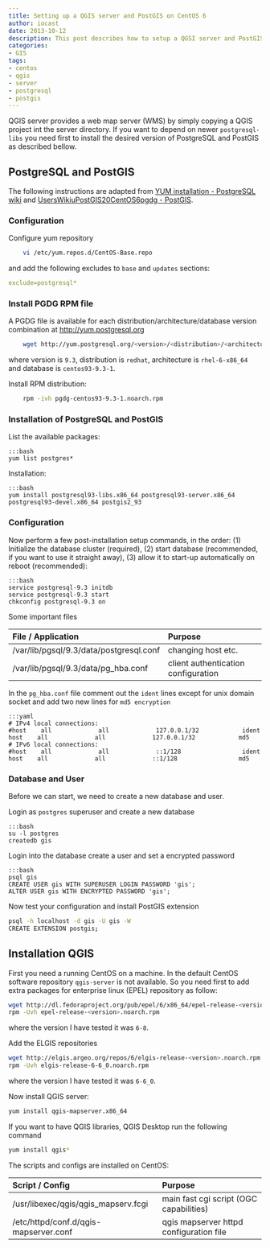 ```yaml
---
title: Setting up a QGIS server and PostGIS on CentOS 6
author: iocast
date: 2013-10-12
description: This post describes how to setup a QGSI server and PostGIS on CentOS 6.
categories:
- GIS
tags:
- centos
- qgis
- server
- postgresql
- postgis
---
```



QGIS server provides a web map server (WMS) by simply copying a QGIS project int the server directory. If you want to depend on newer `postgresql-libs` you need first to install the desired version of PostgreSQL and PostGIS as described bellow.


## PostgreSQL and PostGIS

The following instructions are adapted from  [YUM installation - PostgreSQL wiki](http://wiki.postgresql.org/wiki/YUM_Installation#Configure_your_YUM_repository) and [UsersWikiuPostGIS20CentOS6pgdg - PostGIS](http://trac.osgeo.org/postgis/wiki/UsersWikiPostGIS20CentOS6pgdg).

### Configuration

Configure yum repository

```bash
	vi /etc/yum.repos.d/CentOS-Base.repo
```

and add the following excludes to `base` and `updates` sections:

```yaml
exclude=postgresql*
```

### Install PGDG RPM file

A PGDG file is available for each distribution/architecture/database version combination at http://yum.postgresql.org

```bash
	wget http://yum.postgresql.org/<version>/<distribution>/<architecture>/pgdg-<database>.noarch.rpm
```

where version is `9.3`, distribution is `redhat`, architecture is `rhel-6-x86_64` and database is `centos93-9.3-1`.

Install RPM distribution:

```bash
	rpm -ivh pgdg-centos93-9.3-1.noarch.rpm
```

### Installation of PostgreSQL and PostGIS

List the available packages:

	:::bash
	yum list postgres*


Installation:

	:::bash
	yum install postgresql93-libs.x86_64 postgresql93-server.x86_64 postgresql93-devel.x86_64 postgis2_93


### Configuration

Now perform a few post-installation setup commands, in the order: (1) Initialize the database cluster (required), (2) start database (recommended, if you want to use it straight away), (3) allow it to start-up automatically on reboot (recommended):

	:::bash
	service postgresql-9.3 initdb
	service postgresql-9.3 start
	chkconfig postgresql-9.3 on


Some important files

File / Application                       | Purpose
:----------------------------------------|:------------------------------------
/var/lib/pgsql/9.3/data/postgresql.conf  | changing host etc.
/var/lib/pgsql/9.3/data/pg_hba.conf      | client authentication configuration


In the `pg_hba.conf` file comment out the `ident` lines except for unix domain socket and add two new lines for `md5 encryption`

	:::yaml
	# IPv4 local connections:
	#host    all             all             127.0.0.1/32            ident
	host    all             all             127.0.0.1/32            md5
	# IPv6 local connections:
	#host    all             all             ::1/128                 ident
	host    all             all             ::1/128                 md5


###  Database and User

Before we can start, we need to create a new database and user.

Login as `postgres` superuser and create a new database

	:::bash
	su -l postgres
	createdb gis


Login into the database create a user and set a encrypted password

	:::bash
	psql gis
	CREATE USER gis WITH SUPERUSER LOGIN PASSWORD 'gis';
	ALTER USER gis WITH ENCRYPTED PASSWORD 'gis';


Now test your configuration and install PostGIS extension

```bash
psql -h localhost -d gis -U gis -W
CREATE EXTENSION postgis;
```


## Installation QGIS

First you need a running CentOS on a machine. In the default CentOS software repository `qgis-server` is not available. So you need first to add extra packages for enterprise linux (EPEL) repository as follow:

```bash
wget http://dl.fedoraproject.org/pub/epel/6/x86_64/epel-release-<version>.noarch.rpm
rpm -Uvh epel-release-<version>.noarch.rpm
```

where the version I have tested it was `6-8`.


Add the ELGIS repositories

```bash
wget http://elgis.argeo.org/repos/6/elgis-release-<version>.noarch.rpm
rpm -Uvh elgis-release-6-6_0.noarch.rpm
```

where the version I have tested it was `6-6_0`.


Now install QGIS server:

```bash
yum install qgis-mapserver.x86_64
```

If you want to have QGIS libraries, QGIS Desktop run the following command

```bash
yum install qgis*
```

The scripts and configs are installed on CentOS:

Script / Config                       | Purpose
:-------------------------------------|:----------------------------------------
/usr/libexec/qgis/qgis_mapserv.fcgi   | main fast cgi script (OGC capabilities)
/etc/httpd/conf.d/qgis-mapserver.conf | qgis mapserver httpd configuration file
